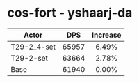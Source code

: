 # cos-fort - yshaarj-da
| Actor | DPS | Increase |
|---|:---:|:---:|
|T29-2_4-set|65957|6.49%|
|T29-2-set|63664|2.78%|
|Base|61940|0.00%|

